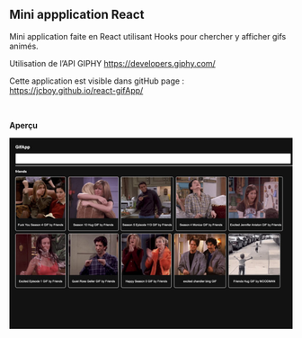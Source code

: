 ## Mini appplication React

Mini application faite en React utilisant Hooks pour chercher y afficher gifs animés.

Utilisation de l’API GIPHY https://developers.giphy.com/

Cette application est visible dans gitHub page : https://jcboy.github.io/react-gifApp/

<br>

**Aperçu**

![alt text](./public/gif-app.jpg)